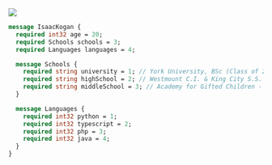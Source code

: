 <a href="https://www.eulerstream.com/websockets" target="_blank">
    <img src="https://www.eulerstream.com/api/advert?l2=WebSocket+API&r=15&b=2&bc=404854&o=0.95"/>
</a>

<br/>

```protobuf
message IsaacKogan {
  required int32 age = 20;
  required Schools schools = 3;
  required Languages languages = 4;

  message Schools {
    required string university = 1; // York University, BSc (Class of 2026)
    required string highSchool = 2; // Westmount C.I. & King City S.S.
    required string middleSchool = 3; // Academy for Gifted Children - P.A.C.E.
  }

  message Languages {
    required int32 python = 1;
    required int32 typescript = 2;
    required int32 php = 3;
    required int32 java = 4;
  }
}

```
